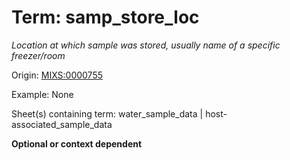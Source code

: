# Term: samp_store_loc

*Location at which sample was stored, usually name of a specific freezer/room*

Origin: [MIXS:0000755](https://w3id.org/mixs/0000755)

Example: None

Sheet(s) containing term: water_sample_data | host-associated_sample_data

**Optional or context dependent**
